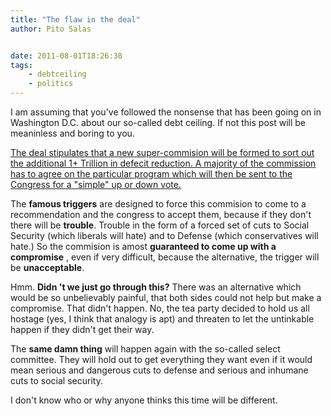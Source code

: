 ```yaml
---
title: "The flaw in the deal"
author: Pito Salas


date: 2011-08-01T18:26:38
tags:
    - debtceiling
    - politics
---
```




I am assuming that you've followed the nonsense that has been going on in
Washington D.C. about our so-called debt ceiling. If not this post will be
meaninless and boring to you.

[The deal stipulates that a new super-commision will be formed to sort out the
additional 1+ Trillion in defecit reduction. A majority of the commission has
to agree on the particular program which will then be sent to the Congress for
a "simple" up or down
vote.](<http://online.wsj.com/article/SB10001424053111903520204576480123949521268.html?mod=WSJ_Home_largeHeadline>)

The **famous triggers** are designed to force this commision to come to a
recommendation and the congress to accept them, because if they don't there
will be **trouble**. Trouble in the form of a forced set of cuts to Social
Security (which liberals will hate) and to Defense (which conservatives will
hate.) So the commision is amost **guaranteed to come up with a compromise** ,
even if very difficult, because the alternative, the trigger will be
**unacceptable**.

Hmm. **Didn 't we just go through this?** There was an alternative which would
be so unbelievably painful, that both sides could not help but make a
compromise. That didn't happen. No, the tea party decided to hold us all
hostage (yes, I think that analogy is apt) and threaten to let the untinkable
happen if they didn't get their way.

The **same damn thing** will happen again with the so-called select committee.
They will hold out to get everything they want even if it would mean serious
and dangerous cuts to defense and serious and inhumane cuts to social
security.

I don't know who or why anyone thinks this time will be different.


